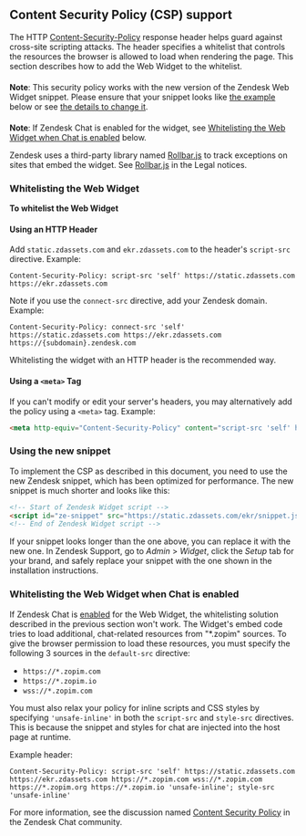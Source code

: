 ## Content Security Policy (CSP) support

The HTTP [Content-Security-Policy](http://www.html5rocks.com/en/tutorials/security/content-security-policy/) response header helps guard against cross-site scripting attacks. The header specifies a whitelist that controls the resources the browser is allowed to load when rendering the page. This section describes how to add the Web Widget to the whitelist.

<p class="alert alert-warning" style="margin-top:20px;"><strong>Note</strong>: This security policy works with the new version of the Zendesk Web Widget snippet. Please ensure that your snippet looks like <a href="#using-the-new-snippet">the example</a> below or see <a href="#using-the-new-snippet">the details to change it</a>.</p>

<p class="alert alert-warning" style="margin-top:20px;"><strong>Note</strong>: If Zendesk Chat is enabled for the widget, see <a href="#whitelisting-the-web-widget-when-chat-is-enabled">Whitelisting the Web Widget when Chat is enabled</a> below.</p>

Zendesk uses a third-party library named [Rollbar.js](https://rollbar.com/) to track exceptions on sites that embed the widget. See [Rollbar.js](https://developer.zendesk.com/embeddables/docs/widget/legal#rollbar.js) in the Legal notices.

### Whitelisting the Web Widget

**To whitelist the Web Widget**

#### Using an HTTP Header

Add `static.zdassets.com` and `ekr.zdassets.com` to the header's `script-src` directive. Example:

```
Content-Security-Policy: script-src 'self' https://static.zdassets.com https://ekr.zdassets.com
```

Note if you use the `connect-src` directive, add your Zendesk domain. Example:

```
Content-Security-Policy: connect-src 'self' https://static.zdassets.com https://ekr.zdassets.com https://{subdomain}.zendesk.com
```

Whitelisting the widget with an HTTP header is the recommended way.

#### Using a `<meta>` Tag

If you can't modify or edit your server's headers, you may alternatively add the policy using a `<meta>` tag. Example:

 ```html
 <meta http-equiv="Content-Security-Policy" content="script-src 'self' https://static.zdassets.com https://ekr.zdassets.com">
 ```

### Using the new snippet

To implement the CSP as described in this document, you need to use the new Zendesk snippet, which has been optimized for performance. The new snippet is much shorter and looks like this:

```html
<!-- Start of Zendesk Widget script -->
<script id="ze-snippet" src="https://static.zdassets.com/ekr/snippet.js?key=xxxxxxxx-xxxx-xxxx-xxxx-xxxxxxxxxxxx"> </script>
<!-- End of Zendesk Widget script -->
```

If your snippet looks longer than the one above, you can replace it with the new one. In Zendesk Support, go to *Admin* > *Widget*, click the *Setup* tab for your brand, and safely replace your snippet with the one shown in the installation instructions.

### Whitelisting the Web Widget when Chat is enabled

If Zendesk Chat is [enabled](https://support.zendesk.com/hc/en-us/articles/203908456#topic_j1f_4gd_bq) for the Web Widget, the whitelisting solution described in the previous section won't work. The Widget's embed code tries to load additional, chat-related resources from "\*.zopim" sources. To give the browser permission to load these resources, you must specify the following 3 sources in the `default-src` directive:

* `https://*.zopim.com`
* `https://*.zopim.io`
* `wss://*.zopim.com`

You must also relax your policy for inline scripts and CSS styles by specifying `'unsafe-inline'` in both the `script-src` and `style-src` directives. This is because the snippet and styles for chat are injected into the host page at runtime.

Example header:

```
Content-Security-Policy: script-src 'self' https://static.zdassets.com https://ekr.zdassets.com https://*.zopim.com wss://*.zopim.com https://*.zopim.org https://*.zopim.io 'unsafe-inline'; style-src 'unsafe-inline'
```

For more information, see the discussion named [Content Security Policy](https://chat.zendesk.com/hc/en-us/community/posts/210316137/comments/211646308) in the Zendesk Chat community.
